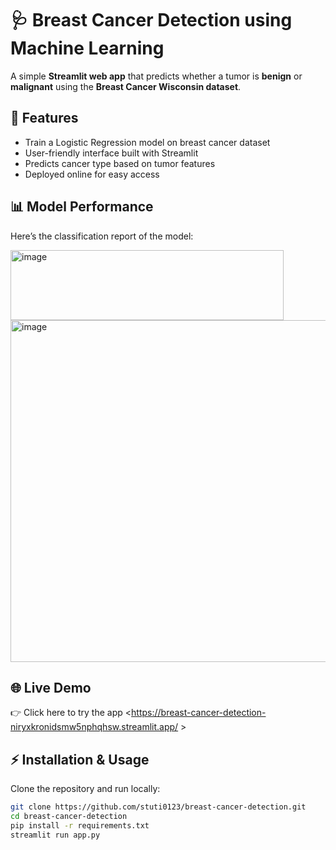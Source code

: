 
# 🩺 Breast Cancer Detection using Machine Learning

A simple **Streamlit web app** that predicts whether a tumor is **benign** or **malignant** using the **Breast Cancer Wisconsin dataset**.

## 🚀 Features
- Train a Logistic Regression model on breast cancer dataset
- User-friendly interface built with Streamlit
- Predicts cancer type based on tumor features
- Deployed online for easy access

## 📊 Model Performance
Here’s the classification report of the model:

<img width="437" height="112" alt="image" src="https://github.com/user-attachments/assets/5faca4ec-bc6e-4233-9708-084c487ce727" />

<img width="640" height="547" alt="image" src="https://github.com/user-attachments/assets/c784bb8a-3162-4701-840f-0ecb758510b4" />


## 🌐 Live Demo

👉 Click here to try the app <https://breast-cancer-detection-niryxkronidsmw5nphqhsw.streamlit.app/ >


## ⚡ Installation & Usage
Clone the repository and run locally:

```bash
git clone https://github.com/stuti0123/breast-cancer-detection.git
cd breast-cancer-detection
pip install -r requirements.txt
streamlit run app.py

